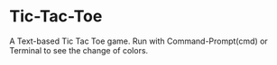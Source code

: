 # Tic-Tac-Toe
A Text-based Tic Tac Toe game.
Run with Command-Prompt(cmd) or Terminal to see the change of colors.
